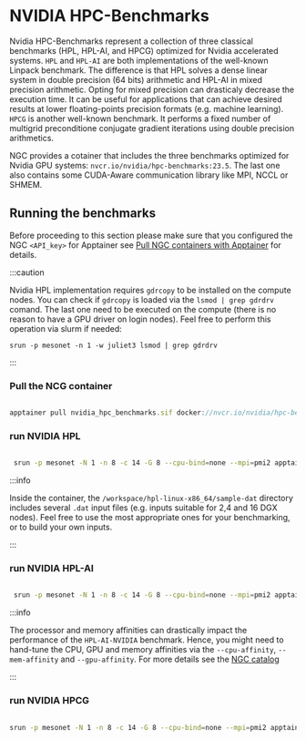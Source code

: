 # NVIDIA HPC-Benchmarks
Nvidia HPC-Benchmarks represent a collection of three classical benchmarks (HPL, HPL-AI, and HPCG) optimized for Nvidia accelerated systems. `HPL` and `HPL-AI` are both implementations of the well-known Linpack benchmark. The difference is that HPL solves a dense linear system in double precision (64 bits) arithmetic and HPL-AI in mixed precision arithmetic. Opting for mixed precision can drasticaly decrease the execution time. It can be useful for applications that can achieve desired results at lower floating-points precision formats (e.g. machine learning). `HPCG` is another well-known benchmark. It performs a fixed number of multigrid preconditione conjugate gradient iterations using double precision arithmetics.

NGC provides a cotainer that includes the three benchmarks optimized for Nvidia GPU systems: `nvcr.io/nvidia/hpc-benchmarks:23.5`. The last one also contains some CUDA-Aware communication library like MPI, NCCL or SHMEM.

## Running the benchmarks
Before proceeding to this section please make sure that you configured the NGC `<API_key>` for Apptainer see [Pull NGC containers with Apptainer](../Apptainer/Building_NGC_Containers.md) for details.

:::caution

Nvidia HPL implementation requires `gdrcopy` to be installed on the compute nodes. You can check if `gdrcopy` is loaded via the `lsmod | grep gdrdrv` comand. The last one need to be executed on the compute (there is no reason to have a GPU driver on login nodes). Feel free to perform this operation via slurm if needed: 

`srun -p mesonet -n 1 -w juliet3 lsmod | grep gdrdrv`

:::

### Pull the NCG container
```js

apptainer pull nvidia_hpc_benchmarks.sif docker://nvcr.io/nvidia/hpc-benchmarks:23.5

```

### run NVIDIA HPL
```sh

 srun -p mesonet -N 1 -n 8 -c 14 -G 8 --cpu-bind=none --mpi=pmi2 apptainer exec --ipc --nv nvidia_hpc_benchmarks.sif /workspace/hpl.sh --dat /workspace/hpl-linux-x86_64/sample-dat/HPL-dgx-1N.dat

```

:::info

Inside the container, the `/workspace/hpl-linux-x86_64/sample-dat` directory includes several `.dat` input files (e.g. inputs suitable for 2,4 and 16 DGX nodes). Feel free to use the most appropriate ones for your benchmarking, or to build your own inputs. 

:::

### run NVIDIA HPL-AI
```sh

 srun -p mesonet -N 1 -n 8 -c 14 -G 8 --cpu-bind=none --mpi=pmi2 apptainer exec --nv --ipc nvidia_hpc_benchmarks.sif /workspace/hpl.sh --xhpl-ai --gpu-affinity 2:3:0:1:6:7:4:5 --mem-affinity 2:3:0:1:6:7:4:5 --dat /workspace/hpl-ai-linux-x86_64/sample-dat/HPL-dgx-1N.dat

```

:::info

The processor and memory affinities can drastically impact the performance of the `HPL-AI-NVIDIA` benchmark. Hence, you might need to hand-tune the CPU, GPU and memory affinities via the `--cpu-affinity`, `--mem-affinity` and `--gpu-affinity`. For more details see the [NGC catalog](https://catalog.ngc.nvidia.com/orgs/nvidia/containers/hpc-benchmarks)

:::



### run NVIDIA HPCG
```sh

srun -p mesonet -N 1 -n 8 -c 14 -G 8 --cpu-bind=none --mpi=pmi2 apptainer exec --nv --ipc nvidia_hpc_benchmarks.sif /workspace/hpcg.sh --nx 256 --ny 512 --nz 512 --rt 2

```

